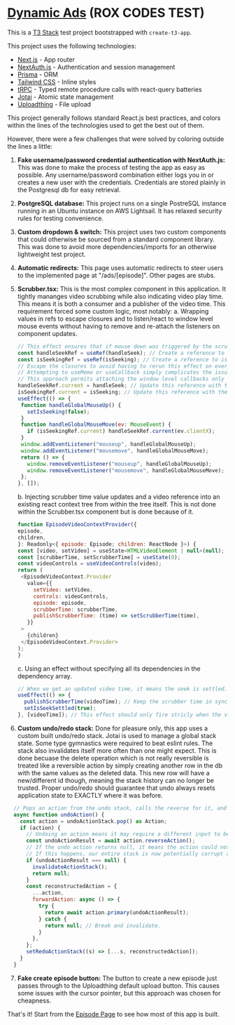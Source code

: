 # [Dynamic Ads](https://dynamicads.vercel.app/) (ROX CODES TEST)

This is a [T3 Stack](https://create.t3.gg/) test project bootstrapped with `create-t3-app`.

This project uses the following technologies:

- [Next.js](https://nextjs.org) - App router
- [NextAuth.js](https://next-auth.js.org) - Authentication and session management
- [Prisma](https://prisma.io) - ORM
- [Tailwind CSS](https://tailwindcss.com) - Inline styles
- [tRPC](https://trpc.io) - Typed remote procedure calls with react-query batteries
- [Jotai](https://jotai.org/) - Atomic state management
- [Uploadthing](https://uploadthing.com/) - File upload

This project generally follows standard React.js best practices, and colors within the lines of the technologies used to get the best out of them.

However, there were a few challenges that were solved by coloring outside the lines a little:

1. **Fake username/password credential authentication with NextAuth.js:** This was done to make the process of testing the app as easy as possible. Any username/password combination either logs you in or creates a new user with the credentials. Credentials are stored plainly in the Postgresql db for easy retrieval.

2. **PostgreSQL database:** This project runs on a single PostreSQL instance running in an Ubuntu instance on AWS Lightsail. It has relaxed security rules for testing convenience.

3. **Custom dropdown & switch:** This project uses two custom components that could otherwise be sourced from a standard component library. This was done to avoid more dependencies/imports for an otherwise lightweight test project.

4. **Automatic redirects:** This page uses automatic redirects to steer users to the implemented page at "/ads/[episode]". Other pages are stubs.

5. **Scrubber.tsx:** This is the most complex component in this application. It tightly mananges video scrubbing while also indicating video play time. This means it is both a consumer and a publisher of the video time. This requirement forced some custom logic, most notably:
   a. Wrapping values in refs to escape closures and to listen/react to window level mouse events without having to remove and re-attach the listeners on component updates.

   ```javascript
   // This effect ensures that if mouse down was triggered by the scrubber, any mouse events anywhere are handled by the scrubber.
   const handleSeekRef = useRef(handleSeek); // Create a reference to handleSeek to escape the closure.
   const isSeekingRef = useRef(isSeeking); // Create a reference to isSeeking to escape the closure.
   // Escape the closures to avoid having to rerun this effect on every frame becuase handleSeek is redeclared every frame.
   // Attempting to useMemo or useCallback simply complicates the issue.
   // This approach permits attaching the window level callbacks only once.
   handleSeekRef.current = handleSeek; // Update this reference with the newest decalration of handleSeek.
   isSeekingRef.current = isSeeking; // Update this reference with the current isSeeking state.
   useEffect(() => {
    function handleGlobalMouseUp() {
      setIsSeeking(false);
    }
    function handleGlobalMouseMove(ev: MouseEvent) {
      if (isSeekingRef.current) handleSeekRef.current(ev.clientX);
    }
    window.addEventListener("mouseup", handleGlobalMouseUp);
    window.addEventListener("mousemove", handleGlobalMouseMove);
    return () => {
      window.removeEventListener("mouseup", handleGlobalMouseUp);
      window.removeEventListener("mousemove", handleGlobalMouseMove);
    };
   }, []);
   ```

   b. Injecting scrubber time value updates and a video reference into an existing react context tree from within the tree itself. This is not done within the Scrubber.tsx component but is done because of it.

   ```javascript
   function EpisodeVideoContextProvider({
   episode,
   children,
   }: Readonly<{ episode: Episode; children: ReactNode }>) {
   const [video, setVideo] = useState<HTMLVideoElement | null>(null);
   const [scrubberTime, setScrubberTime] = useState(0);
   const videoControls = useVideoControls(video);
   return (
    <EpisodeVideoContext.Provider
      value={{
        setVideo: setVideo,
        controls: videoControls,
        episode: episode,
        scrubberTime: scrubberTime,
        publishScrubberTime: (time) => setScrubberTime(time),
      }}
    >
      {children}
    </EpisodeVideoContext.Provider>
   );
   }
   ```

   c. Using an effect without specifying all its dependencies in the dependency array.

   ```javascript
   // When we get an updated video time, it means the seek is settled.
   useEffect(() => {
     publishScrubberTime(videoTime); // Keep the scrubber time in sync with the video time.
     setIsSeekSettled(true);
   }, [videoTime]); // This effect should only fire stricly when the videoTime updates. The functions used inside do not change between renders.
   ```

6. **Custom undo/redo stack:** Done for pleasure only, this app uses a custom built undo/redo stack. Jotai is used to manage a global stack state. Some type gymnastics were required to beat eslint rules. The stack also invalidates itself more often than one might expect. This is done becuase the delete operation which is not really reversible is treated like a reversible action by simply creating another row in the db with the same values as the deleted data. This new row will have a new/different id though, meaning the stack history can no longer be trusted. Proper undo/redo should guarantee that undo always resets application state to EXACTLY where it was before.

```javascript
  // Pops an action from the undo stack, calls the reverse for it, and pushes the action to the redo stack.
  async function undoAction() {
    const action = undoActionStack.pop() as Action;
    if (action) {
      // Undoing an action means it may require a different input to be redone. Get this new required input and reconstruct the forward action.
      const undoActionResult = await action.reverseAction();
      // If the undo action returns null, it means the action could not revert the application state back to exactly where it was before.
      // If this happens, our entire stack is now potentially corrupt and cannot be trusted. Invalidate the whole thing.
      if (undoActionResult === null) {
        invalidateActionStack();
        return null;
      }
      const reconstructedAction = {
        ...action,
        forwardAction: async () => {
          try {
            return await action.primary(undoActionResult);
          } catch {
            return null; // Break and invalidate.
          }
        },
      };
      setRedoActionStack((s) => [...s, reconstructedAction]);
    }
  }
```

7. **Fake create episode button:** The button to create a new episode just passes through to the Uploadthing default upload button. This causes some issues with the cursor pointer, but this approach was chosen for cheapness.

That's it! Start from the [Episode Page](https://github.com/timi-ty/dynamicads/blob/main/src/app/ads/%5Bepisode%5D/page.tsx) to see how most of this app is built.
